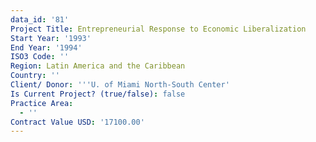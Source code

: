 ```yaml
---
data_id: '81'
Project Title: Entrepreneurial Response to Economic Liberalization
Start Year: '1993'
End Year: '1994'
ISO3 Code: ''
Region: Latin America and the Caribbean
Country: ''
Client/ Donor: '''U. of Miami North-South Center'
Is Current Project? (true/false): false
Practice Area:
  - ''
Contract Value USD: '17100.00'
---
```

